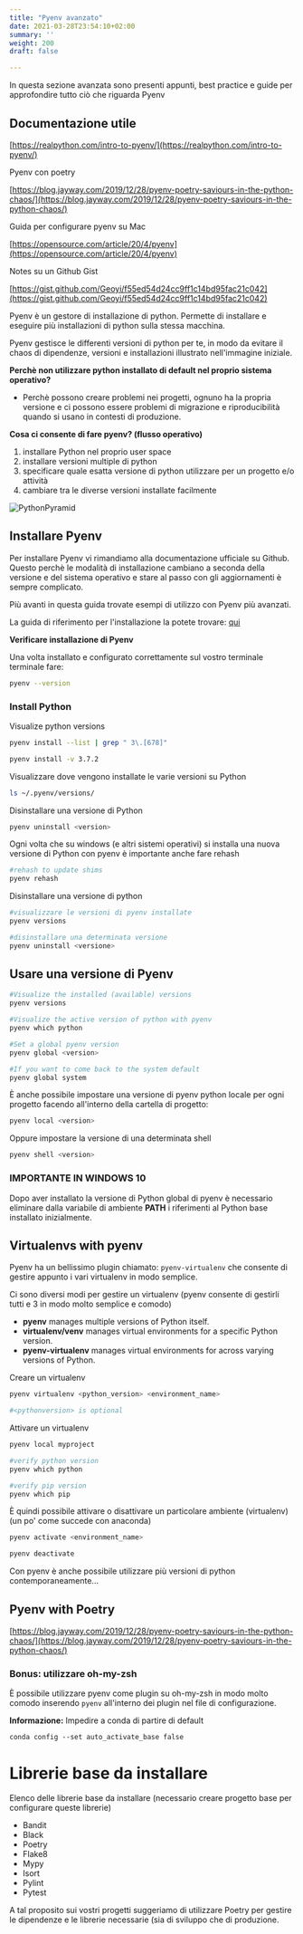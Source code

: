 ```yaml
---
title: "Pyenv avanzato"
date: 2021-03-28T23:54:10+02:00
summary: ''
weight: 200
draft: false

---
```


<!-- Hotjar Tracking Code for https://pythonbiellagroup.it -->
<script>
    (function(h,o,t,j,a,r){
        h.hj=h.hj||function(){(h.hj.q=h.hj.q||[]).push(arguments)};
        h._hjSettings={hjid:2847436,hjsv:6};
        a=o.getElementsByTagName('head')[0];
        r=o.createElement('script');r.async=1;
        r.src=t+h._hjSettings.hjid+j+h._hjSettings.hjsv;
        a.appendChild(r);
    })(window,document,'https://static.hotjar.com/c/hotjar-','.js?sv=');
</script>

In questa sezione avanzata sono presenti appunti, best practice e guide per approfondire tutto ciò che riguarda Pyenv

## Documentazione utile

[https://realpython.com/intro-to-pyenv/](https://realpython.com/intro-to-pyenv/)

Pyenv con poetry

[https://blog.jayway.com/2019/12/28/pyenv-poetry-saviours-in-the-python-chaos/](https://blog.jayway.com/2019/12/28/pyenv-poetry-saviours-in-the-python-chaos/)

Guida per configurare pyenv su Mac

[https://opensource.com/article/20/4/pyenv](https://opensource.com/article/20/4/pyenv)

Notes su un Github Gist

[https://gist.github.com/Geoyi/f55ed54d24cc9ff1c14bd95fac21c042](https://gist.github.com/Geoyi/f55ed54d24cc9ff1c14bd95fac21c042)

Pyenv è un gestore di installazione di python. Permette di installare e eseguire più installazioni di python sulla stessa macchina.

Pyenv gestisce le differenti versioni di python per te, in modo da evitare il chaos di dipendenze, versioni e installazioni illustrato nell'immagine iniziale.

**Perchè non utilizzare python installato di default nel proprio sistema operativo?**
- Perchè possono creare problemi nei progetti, ognuno ha la propria versione e ci possono essere problemi di migrazione e riproducibilità quando si usano in contesti di produzione.

**Cosa ci consente di fare pyenv? (flusso operativo)**

1. installare Python nel proprio user space
2. installare versioni multiple di python
3. specificare quale esatta versione di python utilizzare per un progetto e/o attività
4. cambiare tra le diverse versioni installate facilmente

![PythonPyramid](./images/python-pyramid.png)

## Installare Pyenv

Per installare Pyenv vi rimandiamo alla documentazione ufficiale su Github.  
Questo perchè le modalità di installazione cambiano a seconda della versione e del sistema operativo e stare al passo con gli aggiornamenti è sempre complicato.

Più avanti in questa guida trovate esempi di utilizzo con Pyenv più avanzati.

La guida di riferimento per l'installazione la potete trovare: [qui](https://github.com/pyenv/pyenv#installation)

**Verificare installazione di Pyenv**

Una volta installato e configurato correttamente sul vostro terminale terminale fare:

```bash
pyenv --version
```

### Install Python

Visualize python versions

```bash
pyenv install --list | grep " 3\.[678]"
```

```bash
pyenv install -v 3.7.2
```

Visualizzare dove vengono installate le varie versioni su Python

```bash
ls ~/.pyenv/versions/
```

Disinstallare una versione di Python

```bash
pyenv uninstall <version>
```

Ogni volta che su windows (e altri sistemi operativi) si installa una nuova versione di Python con pyenv è importante anche fare rehash

```bash
#rehash to update shims
pyenv rehash
```

Disinstallare una versione di python

```bash
#visualizzare le versioni di pyenv installate
pyenv versions

#disinstallare una determinata versione
pyenv uninstall <versione>
```

## Usare una versione di Pyenv

```bash
#Visualize the installed (available) versions
pyenv versions

#Visualize the active version of python with pyenv
pyenv which python

#Set a global pyenv version
pyenv global <version>

#If you want to come back to the system default
pyenv global system
```

È anche possibile impostare una versione di pyenv python locale per ogni progetto facendo all'interno della cartella di progetto:

```bash
pyenv local <version>
```

Oppure impostare la versione di una determinata shell

```bash
pyenv shell <version>
```

### IMPORTANTE IN WINDOWS 10   
Dopo aver installato la versione di Python global di pyenv è necessario eliminare dalla variabile di ambiente **PATH** i riferimenti al Python base installato inizialmente.  

## Virtualenvs with pyenv

Pyenv ha un bellissimo plugin chiamato: `pyenv-virtualenv` che consente di gestire appunto i vari virtualenv in modo semplice.

Ci sono diversi modi per gestire un virtualenv (pyenv consente di gestirli tutti e 3 in modo molto semplice e comodo)

- **pyenv** manages multiple versions of Python itself.
- **virtualenv/venv** manages virtual environments for a specific Python version.
- **pyenv-virtualenv** manages virtual environments for across varying versions of Python.

Creare un virtualenv

```bash
pyenv virtualenv <python_version> <environment_name>

#<pythonversion> is optional
```

Attivare un virtualenv

```bash
pyenv local myproject

#verify python version
pyenv which python

#verify pip version
pyenv which pip
```

È quindi possibile attivare o disattivare un particolare ambiente (virtualenv) (un po' come succede con anaconda)

```bash
pyenv activate <environment_name>

pyenv deactivate
```

Con pyenv è anche possibile utilizzare più versioni di python contemporaneamente...

## Pyenv with Poetry

[https://blog.jayway.com/2019/12/28/pyenv-poetry-saviours-in-the-python-chaos/](https://blog.jayway.com/2019/12/28/pyenv-poetry-saviours-in-the-python-chaos/)

### Bonus: utilizzare oh-my-zsh

È possibile utilizzare pyenv come plugin su oh-my-zsh in modo molto comodo inserendo `pyenv` all'interno dei plugin nel file di configurazione.

**Informazione:** Impedire a conda di partire di default

`conda config --set auto_activate_base false`

# Librerie base da installare

Elenco delle librerie base da installare (necessario creare progetto base per configurare queste librerie)

- Bandit
- Black
- Poetry
- Flake8
- Mypy
- Isort
- Pylint
- Pytest

A tal proposito sui vostri progetti suggeriamo di utilizzare Poetry per gestire le dipendenze e le librerie necessarie (sia di sviluppo che di produzione.
